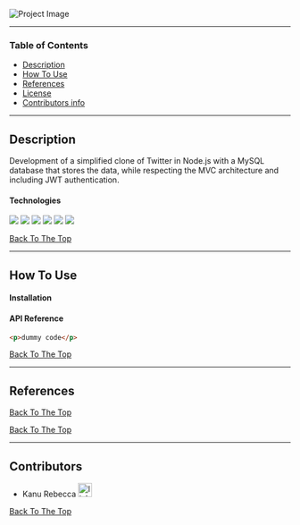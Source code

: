 ![Project Image](project-image-url)

---

### Table of Contents

- [Description](#description)
- [How To Use](#how-to-use)
- [References](#references)
- [License](#license)
- [Contributors info](#contributor-info)

---

## Description

Development of a simplified clone of Twitter in Node.js with a MySQL database that stores the data, while respecting the MVC architecture and including JWT authentication.

#### Technologies

<div>
<img src="https://img.shields.io/badge/CSS3-1572B6?style=for-the-badge&logo=css3&logoColor=white"/>
<img src="https://img.shields.io/badge/JavaScript-323330?style=for-the-badge&logo=javascript&logoColor=F7DF1E"/>
<img src="https://img.shields.io/badge/MySQL-00000F?style=for-the-badge&logo=mysql&logoColor=white"/>
<img src="https://img.shields.io/badge/Node.js-339933?style=for-the-badge&logo=nodedotjs&logoColor=white"/>
<img src="https://img.shields.io/badge/Express.js-000000?style=for-the-badge&logo=express&logoColor=white"/>
<img src="https://img.shields.io/badge/Sass-CC6699?style=for-the-badge&logo=sass&logoColor=white"/>

  <!-- <img alt="jwt logo" src="https://upload.wikimedia.org/wikipedia/commons/1/1d/JWT_LOGO.png" width="70px"/>
    <img src="./src/assets/images/32px-Unofficial_JavaScript_logo_2.svg.png" alt="javascript logo"/>
    <img src="./src/assets/images/node.png" alt="node logo"width="60px"/>
    <img src="./src/assets/images/ejs.png" alt="ejs logo" width="60px"/>
    <img src="./src/assets/images/logo-mysql.png" alt="mysql logo" width="40px"/>
    <img alt="sass logo" width="40px" src="https://upload.wikimedia.org/wikipedia/commons/9/96/Sass_Logo_Color.svg"/>
    <img alt="git logo" width="47px" src="https://upload.wikimedia.org/wikipedia/commons/thumb/e/e0/Git-logo.svg/512px-Git-logo.svg.png"/>
    <img alt="express logo" width="70px" src="https://upload.wikimedia.org/wikipedia/commons/6/64/Expressjs.png"/> -->

</div>

[Back To The Top](#read-me-template)

---

## How To Use

#### Installation

#### API Reference

```html
<p>dummy code</p>
```

[Back To The Top](#read-me-template)

---

## References

[Back To The Top](#read-me-template)

<!-- --- -->

<!-- ## License -->

[Back To The Top](#read-me-template)

---

## Contributors

- Kanu Rebecca  [<img alt="linkedin link" width="25px" src="https://img.shields.io/badge/GitHub-100000?style=for-the-badge&logo=github&logoColor=white"/>][github]


[Back To The Top](#read-me-template)

<br />
<br />

[github]: https://github.com/RebeccaRamalho

